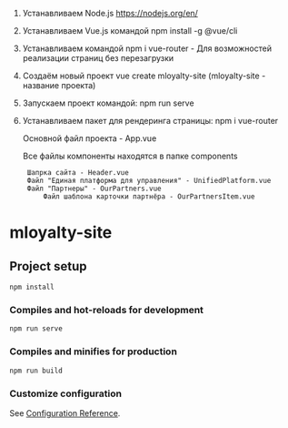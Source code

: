 1) Устанавливаем Node.js https://nodejs.org/en/

2) Устанавливаем Vue.js командой npm install -g @vue/cli

3) Устанавливаем командой npm i vue-router - Для возможностей реализации страниц без перезагрузки 

4) Создаём новый проект vue create mloyalty-site (mloyalty-site - название проекта)

5) Запускаем проект командой: npm run serve

6) Устанавливаем пакет для рендеринга страницы: npm i vue-router


    Основной файл проекта - App.vue

    Все файлы компоненты находятся в папке components

        Шапрка сайта - Header.vue
        Файл "Единая платформа для управления" - UnifiedPlatform.vue
        Файл "Партнеры" - OurPartners.vue
            Файл шаблона карточки партнёра - OurPartnersItem.vue


# mloyalty-site

## Project setup
```
npm install
```

### Compiles and hot-reloads for development
```
npm run serve
```

### Compiles and minifies for production
```
npm run build
```

### Customize configuration
See [Configuration Reference](https://cli.vuejs.org/config/).

